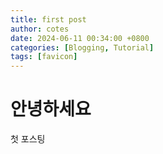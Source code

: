 ```yaml
---
title: first post
author: cotes
date: 2024-06-11 00:34:00 +0800
categories: [Blogging, Tutorial]
tags: [favicon]
---
```


# 안녕하세요
첫 포스팅
